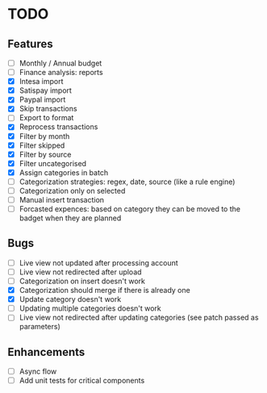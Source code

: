# TODO

## Features
- [ ] Monthly / Annual budget
- [ ] Finance analysis: reports
- [x] Intesa import
- [x] Satispay import
- [x] Paypal import
- [x] Skip transactions
- [ ] Export to format
- [x] Reprocess transactions
- [x] Filter by month
- [x] Filter skipped
- [x] Filter by source
- [x] Filter uncategorised
- [x] Assign categories in batch
- [ ] Categorization strategies: regex, date, source (like a rule engine)
- [ ] Categorization only on selected
- [ ] Manual insert transaction
- [ ] Forcasted expences: based on category they can be moved to the badget when they are planned

## Bugs
- [ ] Live view not updated after processing account
- [ ] Live view not redirected after upload
- [ ] Categorization on insert doesn't work
- [x] Categorization should merge if there is already one
- [x] Update category doesn't work
- [ ] Updating multiple categories doesn't work
- [ ] Live view not redirected after updating categories (see patch passed as parameters)

## Enhancements
- [ ] Async flow
- [ ] Add unit tests for critical components